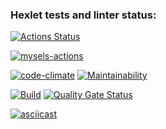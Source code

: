 ### Hexlet tests and linter status:
[![Actions Status](https://github.com/Seawis/fullstack-javascript-project-46/actions/workflows/hexlet-check.yml/badge.svg)](https://github.com/Seawis/fullstack-javascript-project-46/actions)

[![mysels-actions](https://github.com/Seawis/fullstack-javascript-project-46/actions/workflows/mysels-actions.yml/badge.svg)](https://github.com/Seawis/fullstack-javascript-project-46/actions/workflows/mysels-actions.yml)

[![code-climate](https://github.com/Seawis/fullstack-javascript-project-46/actions/workflows/code-climate.yml/badge.svg)](https://github.com/Seawis/fullstack-javascript-project-46/actions/workflows/code-climate.yml) [![Maintainability](https://qlty.sh/badges/f2a185b0-abd7-46d7-8d4f-a1f56ba49083/maintainability.svg)](https://qlty.sh/gh/Seawis/projects/fullstack-javascript-project-46) 

[![Build](https://github.com/Seawis/fullstack-javascript-project-46/actions/workflows/build.yml/badge.svg)](https://github.com/Seawis/fullstack-javascript-project-46/actions/workflows/build.yml) [![Quality Gate Status](https://sonarcloud.io/api/project_badges/measure?project=Seawis_fullstack-javascript-project-46&metric=alert_status)](https://sonarcloud.io/summary/new_code?id=Seawis_fullstack-javascript-project-46)



[![asciicast](https://asciinema.org/a/720945.svg)](https://asciinema.org/a/720945)
